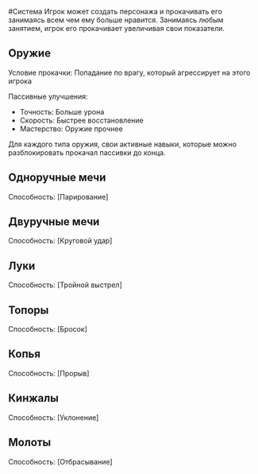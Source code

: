 #Система
Игрок может создать персонажа и прокачивать его занимаясь всем чем ему больше нравится. Занимаясь любым занятием, игрок его прокачивает увеличивая свои показатели.
## Оружие
Условие прокачки: Попадание по врагу, который агрессирует на этого игрока

Пассивные улучшения: 
- Точность: Больше урона
- Скорость: Быстрее восстановление 
- Мастерство: Оружие прочнее

Для каждого типа оружия, свои активные навыки, которые можно разблокировать прокачал пассивки до конца.

## Одноручные мечи
Способность: [Парирование]
## Двуручные мечи
Способность: [Круговой удар]
## Луки
Способность: [Тройной выстрел]
## Топоры
Способность: [Бросок]
## Копья
Способность: [Прорыв]
## Кинжалы
Способность: [Уклонение]
## Молоты 
Способность: [Отбрасывание]